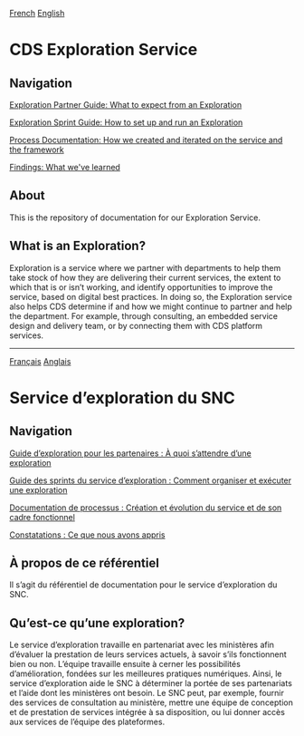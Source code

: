 [French](#service-d'exploration-du-snc) 
[English](#cds-exploration-service)

# CDS Exploration Service 

## Navigation 

[Exploration Partner Guide: What to expect from an Exploration](https://github.com/cds-snc/exploration-documentation/blob/main/Partner-Guide.md)

[Exploration Sprint Guide: How to set up and run an Exploration](https://github.com/cds-snc/exploration-documentation/blob/main/Exploration-sprint-guide.md) 

[Process Documentation: How we created and iterated on the service and the framework](https://github.com/cds-snc/exploration-documentation/blob/main/Process-documentation.md) 

[Findings: What we've learned](https://github.com/cds-snc/exploration-documentation/blob/main/Findings-what-we've-learned.md)

## About
This is the repository of documentation for our Exploration Service. 

## What is an Exploration? 

Exploration is a service where we partner with departments to help them take stock of how they are delivering their current services, the extent to which that is or isn’t working, and identify opportunities to improve the service, based on digital best practices. In doing so, the Exploration service also helps CDS determine if and how we might continue to partner and help the department. For example, through consulting, an embedded service design and delivery team, or by connecting them with CDS platform services. 

---

[Français](#service-d’exploration-du-SNC)
[Anglais](#cds-exploration-service)

# Service d’exploration du SNC 

## Navigation 

[Guide d’exploration pour les partenaires : À quoi s’attendre d’une exploration](https://github.com/cds-snc/exploration-documentation/blob/main/Partner-Guide.md)

[Guide des sprints du service d’exploration : Comment organiser et exécuter une exploration](https://github.com/cds-snc/exploration-documentation/blob/main/Exploration-sprint-guide.md) 

[Documentation de processus : Création et évolution du service et de son cadre fonctionnel](https://github.com/cds-snc/exploration-documentation/blob/main/Process-documentation.md) 

[Constatations : Ce que nous avons appris](https://github.com/cds-snc/exploration-documentation/blob/main/Findings-what-we've-learned.md)

## À propos de ce référentiel
Il s’agit du référentiel de documentation pour le service d’exploration du SNC. 

## Qu’est-ce qu’une exploration? 

Le service d’exploration travaille en partenariat avec les ministères afin d’évaluer la prestation de leurs services actuels, à savoir s’ils fonctionnent bien ou non. L’équipe travaille ensuite à cerner les possibilités d’amélioration, fondées sur les meilleures pratiques numériques. Ainsi, le service d’exploration aide le SNC à déterminer la portée de ses partenariats et l’aide dont les ministères ont besoin. Le SNC peut, par exemple, fournir des services de consultation au ministère, mettre une équipe de conception et de prestation de services intégrée à sa disposition, ou lui donner accès aux services de l’équipe des plateformes. 

